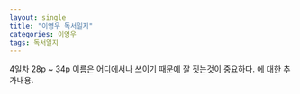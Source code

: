 ```yaml
---
layout: single
title: "이영우 독서일지"
categories: 이영우
tags: 독서일지
---
```


4일차 28p ~ 34p 
이름은 어디에서나 쓰이기 때문에 잘 짓는것이 중요하다.
에 대한 추가내용.
